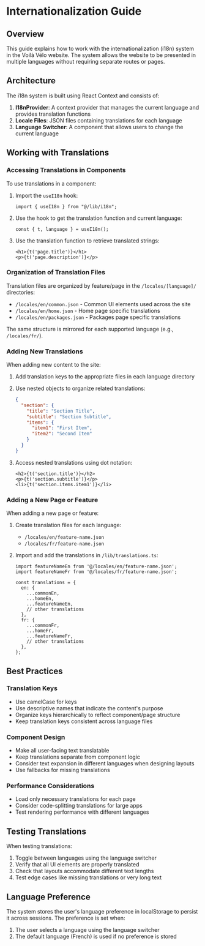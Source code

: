 # Internationalization Guide

## Overview

This guide explains how to work with the internationalization (i18n) system in the Voilà Vélo website. The system allows the website to be presented in multiple languages without requiring separate routes or pages.

## Architecture

The i18n system is built using React Context and consists of:

1. **I18nProvider**: A context provider that manages the current language and provides translation functions
2. **Locale Files**: JSON files containing translations for each language
3. **Language Switcher**: A component that allows users to change the current language

## Working with Translations

### Accessing Translations in Components

To use translations in a component:

1. Import the `useI18n` hook:
   ```tsx
   import { useI18n } from "@/lib/i18n";
   ```

2. Use the hook to get the translation function and current language:
   ```tsx
   const { t, language } = useI18n();
   ```

3. Use the translation function to retrieve translated strings:
   ```tsx
   <h1>{t('page.title')}</h1>
   <p>{t('page.description')}</p>
   ```

### Organization of Translation Files

Translation files are organized by feature/page in the `/locales/[language]/` directories:

- `/locales/en/common.json` - Common UI elements used across the site
- `/locales/en/home.json` - Home page specific translations
- `/locales/en/packages.json` - Packages page specific translations

The same structure is mirrored for each supported language (e.g., `/locales/fr/`).

### Adding New Translations

When adding new content to the site:

1. Add translation keys to the appropriate files in each language directory
2. Use nested objects to organize related translations:
   ```json
   {
     "section": {
       "title": "Section Title",
       "subtitle": "Section Subtitle",
       "items": {
         "item1": "First Item",
         "item2": "Second Item"
       }
     }
   }
   ```

3. Access nested translations using dot notation:
   ```tsx
   <h2>{t('section.title')}</h2>
   <p>{t('section.subtitle')}</p>
   <li>{t('section.items.item1')}</li>
   ```

### Adding a New Page or Feature

When adding a new page or feature:

1. Create translation files for each language:
   - `/locales/en/feature-name.json`
   - `/locales/fr/feature-name.json`

2. Import and add the translations in `/lib/translations.ts`:
   ```tsx
   import featureNameEn from '@/locales/en/feature-name.json';
   import featureNameFr from '@/locales/fr/feature-name.json';

   const translations = {
     en: {
       ...commonEn,
       ...homeEn,
       ...featureNameEn,
       // other translations
     },
     fr: {
       ...commonFr,
       ...homeFr,
       ...featureNameFr,
       // other translations
     },
   };
   ```

## Best Practices

### Translation Keys

- Use camelCase for keys
- Use descriptive names that indicate the content's purpose
- Organize keys hierarchically to reflect component/page structure
- Keep translation keys consistent across language files

### Component Design

- Make all user-facing text translatable
- Keep translations separate from component logic
- Consider text expansion in different languages when designing layouts
- Use fallbacks for missing translations

### Performance Considerations

- Load only necessary translations for each page
- Consider code-splitting translations for large apps
- Test rendering performance with different languages

## Testing Translations

When testing translations:

1. Toggle between languages using the language switcher
2. Verify that all UI elements are properly translated
3. Check that layouts accommodate different text lengths
4. Test edge cases like missing translations or very long text

## Language Preference

The system stores the user's language preference in localStorage to persist it across sessions. The preference is set when:

1. The user selects a language using the language switcher
2. The default language (French) is used if no preference is stored